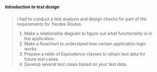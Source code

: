 ##### Introduction to test design

> I had to conduct a test analysis and design checks for part of the requirements for Yandex Routes.
> 
> 1. Make a relationship diagram to figure out what functionality is in the application.
> 2. Make a flowchart to understand how certain application logic works.
> 3. Prepare a table of Equivalence classes to obtain test data for future test cases.
> 4. Develop several test cases based on your test data.
